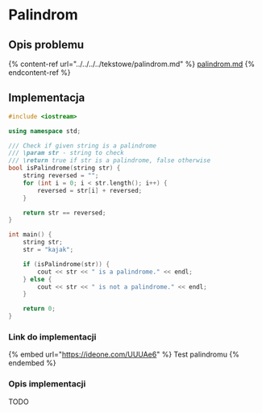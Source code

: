 # Palindrom

## Opis problemu

{% content-ref url="../../../../tekstowe/palindrom.md" %}
[palindrom.md](../../../../tekstowe/palindrom.md)
{% endcontent-ref %}

## Implementacja

```cpp
#include <iostream>

using namespace std;

/// Check if given string is a palindrome
/// \param str - string to check
/// \return true if str is a palindrome, false otherwise
bool isPalindrome(string str) {
    string reversed = "";
    for (int i = 0; i < str.length(); i++) {
        reversed = str[i] + reversed;
    }

    return str == reversed;
}

int main() {
    string str;
    str = "kajak";

    if (isPalindrome(str)) {
        cout << str << " is a palindrome." << endl;
    } else {
        cout << str << " is not a palindrome." << endl;
    }

    return 0;
}
```

### Link do implementacji

{% embed url="https://ideone.com/UUUAe6" %}
Test palindromu
{% endembed %}

### Opis implementacji

TODO

